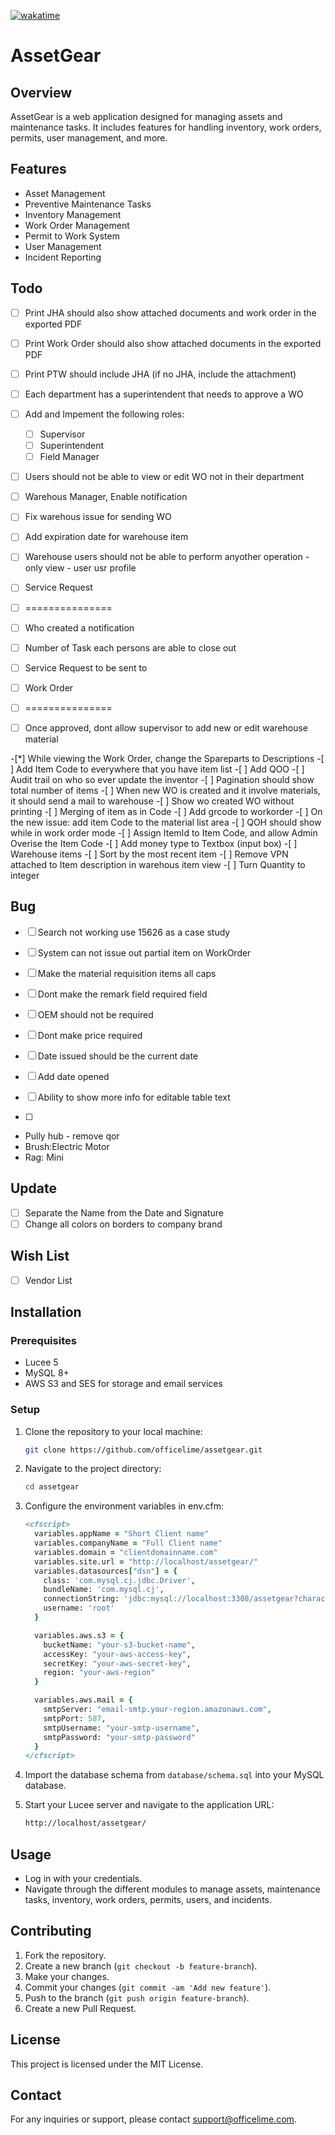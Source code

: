 [![wakatime](https://wakatime.com/badge/user/c78c31fe-9c97-4b21-b865-91bc182f2d42.svg)](https://wakatime.com/@c78c31fe-9c97-4b21-b865-91bc182f2d42)

# AssetGear

## Overview

AssetGear is a web application designed for managing assets and maintenance tasks. It includes features for handling inventory, work orders, permits, user management, and more.

## Features

- Asset Management
- Preventive Maintenance Tasks
- Inventory Management
- Work Order Management
- Permit to Work System
- User Management
- Incident Reporting

## Todo

- [ ] Print JHA should also show attached documents and work order in the exported PDF
- [ ] Print Work Order should also show attached documents in the exported PDF
- [ ] Print PTW should include JHA (if no JHA, include the attachment)
- [ ] Each department has a superintendent that needs to approve a WO
- [ ] Add and Impement the following roles:
  - [ ] Supervisor
  - [ ] Superintendent
  - [ ] Field Manager
- [ ] Users should not be able to view or edit WO not in their department
- [ ] Warehous Manager, Enable notification
- [ ] Fix warehous issue for sending WO
- [ ] Add expiration date for warehouse item
- [ ] Warehouse users should not be able to perform anyother operation - only view - user usr profile

- [ ] Service Request
- [ ] ===============
- [ ] Who created a notification
- [ ] Number of Task each persons are able to close out
- [ ] Service Request to be sent to

- [ ] Work Order
- [ ] ===============
- [ ] Once approved, dont allow supervisor to add new or edit warehouse material

-[*] While viewing the Work Order, change the Spareparts to Descriptions -[ ] Add Item Code to everywhere that you have item list -[ ] Add QOO -[ ] Audit trail on who so ever update the inventor -[ ] Pagination should show total number of items -[ ] When new WO is created and it involve materials, it should send a mail to warehouse -[ ] Show wo created WO without printing -[ ] Merging of item as in Code -[ ] Add grcode to workorder -[ ] On the new issue: add item Code to the material list area -[ ] QOH should show while in work order mode -[ ] Assign ItemId to Item Code, and allow Admin Overise the Item Code -[ ] Add money type to Textbox (input box) -[ ] Warehouse items -[ ] Sort by the most recent item -[ ] Remove VPN attached to Item description in warehous item view -[ ] Turn Quantity to integer

## Bug

- [ ] Search not working use 15626 as a case study
- [ ] System can not issue out partial item on WorkOrder
- [ ] Make the material requisition items all caps
- [ ] Dont make the remark field required field
- [ ] OEM should not be required
- [ ] Dont make price required
- [ ] Date issued should be the current date
- [ ] Add date opened

- [ ] Ability to show more info for editable table text
- [ ]

- Pully hub - remove qor
- Brush:Electric Motor
- Rag: Mini

## Update

- [ ] Separate the Name from the Date and Signature
- [ ] Change all colors on borders to company brand

## Wish List

-[ ] Vendor List

## Installation

### Prerequisites

- Lucee 5
- MySQL 8+
- AWS S3 and SES for storage and email services

### Setup

1. Clone the repository to your local machine:

   ```sh
   git clone https://github.com/officelime/assetgear.git
   ```

2. Navigate to the project directory:

   ```sh
   cd assetgear
   ```

3. Configure the environment variables in env.cfm:

   ```cfml
   <cfscript>
     variables.appName = "Short Client name"
     variables.companyName = "Full Client name"
     variables.domain = "clientdomainname.com"
     variables.site.url = "http://localhost/assetgear/"
     variables.datasources["dsn"] = {
       class: 'com.mysql.cj.jdbc.Driver',
       bundleName: 'com.mysql.cj',
       connectionString: 'jdbc:mysql://localhost:3308/assetgear?characterEncoding=UTF-8&verifyServerCertificate=false&serverTimezone=Etc/UTC&autoReconnect=true&useSSL=false&maxReconnects=3',
       username: 'root'
     }

     variables.aws.s3 = {
       bucketName: "your-s3-bucket-name",
       accessKey: "your-aws-access-key",
       secretKey: "your-aws-secret-key",
       region: "your-aws-region"
     }

     variables.aws.mail = {
       smtpServer: "email-smtp.your-region.amazonaws.com",
       smtpPort: 587,
       smtpUsername: "your-smtp-username",
       smtpPassword: "your-smtp-password"
     }
   </cfscript>
   ```

4. Import the database schema from `database/schema.sql` into your MySQL database.

5. Start your Lucee server and navigate to the application URL:
   ```sh
   http://localhost/assetgear/
   ```

## Usage

- Log in with your credentials.
- Navigate through the different modules to manage assets, maintenance tasks, inventory, work orders, permits, users, and incidents.

## Contributing

1. Fork the repository.
2. Create a new branch (`git checkout -b feature-branch`).
3. Make your changes.
4. Commit your changes (`git commit -am 'Add new feature'`).
5. Push to the branch (`git push origin feature-branch`).
6. Create a new Pull Request.

## License

This project is licensed under the MIT License.

## Contact

For any inquiries or support, please contact [support@officelime.com](mailto:support@officelime.com).
